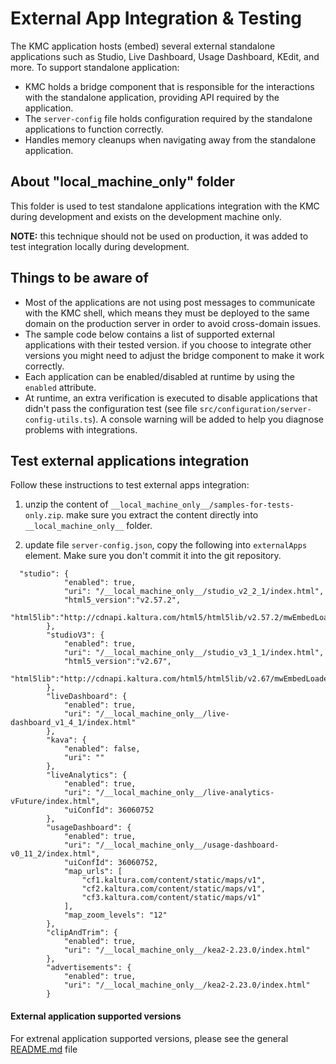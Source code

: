 # External App Integration & Testing
The KMC application hosts (embed) several external standalone applications such as Studio, Live Dashboard, Usage Dashboard, KEdit, and more. To support standalone application:
- KMC holds a bridge component that is responsible for the interactions with the standalone application, providing API required by the application.
- The `server-config` file holds configuration required by the standalone applications to function correctly.
-  Handles memory cleanups when navigating away from the standalone application.

## About "__local_machine_only__" folder
This folder is used to test standalone applications integration with the KMC during development and exists on the development machine only.

**NOTE:** this technique should not be used on production, it was added to test integration locally during development.

## Things to be aware of
- Most of the applications are not using post messages to communicate with the KMC shell, which means they must be deployed to the same domain on the production server in order to avoid cross-domain issues.
- The sample code below contains a list of supported external applications with their tested version. if you choose to integrate other versions you might need to adjust the bridge component to make it work correctly.
- Each application can be enabled/disabled at runtime by using the `enabled` attribute.
- At runtime, an extra verification is executed to disable applications that didn't pass the configuration test (see file `src/configuration/server-config-utils.ts`). A console warning will be added to help you diagnose problems with integrations.

## Test external applications integration
Follow these instructions to test external apps integration:

1. unzip the content of `__local_machine_only__/samples-for-tests-only.zip`. make sure you extract the content directly into `__local_machine_only__` folder.

2. update file `server-config.json`, copy the following into `externalApps` element. Make sure you don't commit it into the git repository.

```
  "studio": {
            "enabled": true,
            "uri": "/__local_machine_only__/studio_v2_2_1/index.html",
            "html5_version":"v2.57.2",
            "html5lib":"http://cdnapi.kaltura.com/html5/html5lib/v2.57.2/mwEmbedLoader.php"
        },
        "studioV3": {
            "enabled": true,
            "uri": "/__local_machine_only__/studio_v3_1_1/index.html",
            "html5_version":"v2.67",
            "html5lib":"http://cdnapi.kaltura.com/html5/html5lib/v2.67/mwEmbedLoader.php"
        },
        "liveDashboard": {
            "enabled": true,
            "uri": "/__local_machine_only__/live-dashboard_v1_4_1/index.html"
        },
        "kava": {
            "enabled": false,
            "uri": ""
        },
        "liveAnalytics": {
            "enabled": true,
            "uri": "/__local_machine_only__/live-analytics-vFuture/index.html",
            "uiConfId": 36060752
        },
        "usageDashboard": {
            "enabled": true,
            "uri": "/__local_machine_only__/usage-dashboard-v0_11_2/index.html",
            "uiConfId": 36060752,
            "map_urls": [
                "cf1.kaltura.com/content/static/maps/v1",
                "cf2.kaltura.com/content/static/maps/v1",
                "cf3.kaltura.com/content/static/maps/v1"
            ],
            "map_zoom_levels": "12"
        },
        "clipAndTrim": {
            "enabled": true,
            "uri": "/__local_machine_only__/kea2-2.23.0/index.html"
        },
        "advertisements": {
            "enabled": true,
            "uri": "/__local_machine_only__/kea2-2.23.0/index.html"
        }
```

#### External application supported versions

For extrenal application supported versions, please see the general [README.md](../../README.md) file 
